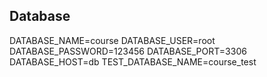 ## Database
DATABASE_NAME=course
DATABASE_USER=root
DATABASE_PASSWORD=123456
DATABASE_PORT=3306
DATABASE_HOST=db
TEST_DATABASE_NAME=course_test

